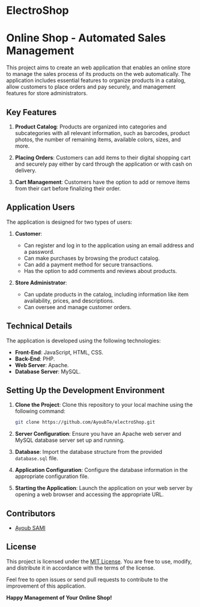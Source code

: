 # ElectroShop
# Online Shop - Automated Sales Management

This project aims to create an web application that enables an online store to manage the sales process of its products on the web automatically. The application includes essential features to organize products in a catalog, allow customers to place orders and pay securely, and management features for store administrators.

## Key Features

1. **Product Catalog**: Products are organized into categories and subcategories with all relevant information, such as barcodes, product photos, the number of remaining items, available colors, sizes, and more.

2. **Placing Orders**: Customers can add items to their digital shopping cart and securely pay either by card through the application or with cash on delivery.

3. **Cart Management**: Customers have the option to add or remove items from their cart before finalizing their order.

## Application Users

The application is designed for two types of users:

1. **Customer**:
   - Can register and log in to the application using an email address and a password.
   - Can make purchases by browsing the product catalog.
   - Can add a payment method for secure transactions.
   - Has the option to add comments and reviews about products.

2. **Store Administrator**:
   - Can update products in the catalog, including information like item availability, prices, and descriptions.
   - Can oversee and manage customer orders.

## Technical Details

The application is developed using the following technologies:

- **Front-End**: JavaScript, HTML, CSS.
- **Back-End**: PHP.
- **Web Server**: Apache.
- **Database Server**: MySQL.

## Setting Up the Development Environment

1. **Clone the Project**: Clone this repository to your local machine using the following command:

   ```bash
   git clone https://github.com/AyoubTe/electroShop.git
   ```

2. **Server Configuration**: Ensure you have an Apache web server and MySQL database server set up and running.

3. **Database**: Import the database structure from the provided `database.sql` file.

4. **Application Configuration**: Configure the database information in the appropriate configuration file.

5. **Starting the Application**: Launch the application on your web server by opening a web browser and accessing the appropriate URL.

## Contributors

- [Ayoub SAMI](https://github.com/AyoubTe)


## License

This project is licensed under the [MIT License](LICENSE.md). You are free to use, modify, and distribute it in accordance with the terms of the license.

Feel free to open issues or send pull requests to contribute to the improvement of this application.

**Happy Management of Your Online Shop!**

